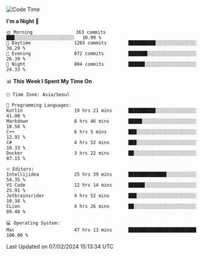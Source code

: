 <!--START_SECTION:waka-->
![Code Time](http://img.shields.io/badge/Code%20Time-312%20hrs%2025%20mins-blue)

**I'm a Night 🦉** 

```text
🌞 Morning                363 commits         ███░░░░░░░░░░░░░░░░░░░░░░   10.99 % 
🌆 Daytime                1265 commits        ██████████░░░░░░░░░░░░░░░   38.29 % 
🌃 Evening                872 commits         ███████░░░░░░░░░░░░░░░░░░   26.39 % 
🌙 Night                  804 commits         ██████░░░░░░░░░░░░░░░░░░░   24.33 % 
```


📊 **This Week I Spent My Time On** 

```text
🕑︎ Time Zone: Asia/Seoul

💬 Programming Languages: 
Kotlin                   19 hrs 21 mins      ██████████░░░░░░░░░░░░░░░   41.00 % 
Markdown                 8 hrs 46 mins       █████░░░░░░░░░░░░░░░░░░░░   18.58 % 
C++                      6 hrs 5 mins        ███░░░░░░░░░░░░░░░░░░░░░░   12.91 % 
C#                       4 hrs 52 mins       ███░░░░░░░░░░░░░░░░░░░░░░   10.33 % 
Docker                   3 hrs 22 mins       ██░░░░░░░░░░░░░░░░░░░░░░░   07.15 % 

🔥 Editors: 
Intellijidea             25 hrs 39 mins      ██████████████░░░░░░░░░░░   54.35 % 
VS Code                  12 hrs 14 mins      ██████░░░░░░░░░░░░░░░░░░░   25.91 % 
Jetbrainsrider           4 hrs 52 mins       ███░░░░░░░░░░░░░░░░░░░░░░   10.34 % 
CLion                    4 hrs 26 mins       ██░░░░░░░░░░░░░░░░░░░░░░░   09.40 % 

💻 Operating System: 
Mac                      47 hrs 13 mins      █████████████████████████   100.00 % 
```


 Last Updated on 07/02/2024 15:13:34 UTC
<!--END_SECTION:waka-->
